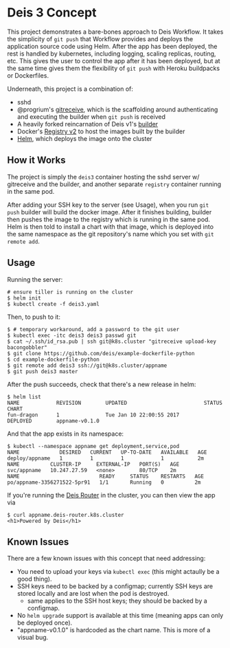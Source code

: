 # Deis 3 Concept

This project demonstrates a bare-bones approach to Deis Workflow. It takes the simplicity of
`git push` that Workflow provides and deploys the application source code using Helm. After
the app has been deployed, the rest is handled by kubernetes, including logging, scaling replicas,
routing, etc. This gives the user to control the app after it has been deployed, but at the same
time gives them the flexibility of `git push` with Heroku buildpacks or Dockerfiles.


Underneath, this project is a combination of:

 - sshd
 - @progrium's [gitreceive](https://progrium/gitreceive), which is the scaffolding around authenticating and executing the builder when `git push` is received
 - A heavily forked reincarnation of Deis v1's [builder](https://github.com/deis/deis/blob/master/builder/rootfs/etc/confd/templates/builder)
 - Docker's [Registry v2](https://github.com/docker/distribution) to host the images built by the builder
 - [Helm](https://github.com/kubernetes/helm), which deploys the image onto the cluster

## How it Works

The project is simply the `deis3` container hosting the sshd server w/ gitreceive and the builder,
and another separate `registry` container running in the same pod.

After adding your SSH key to the server (see Usage), when you run `git push` builder will build the
docker image. After it finishes building, builder then pushes the image to the registry which is
running in the same pod. Helm is then told to install a chart with that image, which is deployed
into the same namespace as the git repository's name which you set with `git remote add`.

## Usage

Running the server:

```
# ensure tiller is running on the cluster
$ helm init
$ kubectl create -f deis3.yaml
```

Then, to push to it:

```
$ # temporary workaround, add a password to the git user
$ kubectl exec -itc deis3 deis3 passwd git
$ cat ~/.ssh/id_rsa.pub | ssh git@k8s.cluster "gitreceive upload-key bacongobbler"
$ git clone https://github.com/deis/example-dockerfile-python
$ cd example-dockerfile-python
$ git remote add deis3 ssh://git@k8s.cluster/appname
$ git push deis3 master
```

After the push succeeds, check that there's a new release in helm:

```
$ helm list
NAME            REVISION        UPDATED                         STATUS          CHART         
fun-dragon      1               Tue Jan 10 22:00:55 2017        DEPLOYED        appname-v0.1.0
```

And that the app exists in its namespace:

```
$ kubectl --namespace appname get deployment,service,pod
NAME             DESIRED   CURRENT   UP-TO-DATE   AVAILABLE   AGE
deploy/appname   1         1         1            1           2m
NAME          CLUSTER-IP     EXTERNAL-IP   PORT(S)   AGE
svc/appname   10.247.27.59   <none>        80/TCP    2m
NAME                          READY     STATUS    RESTARTS   AGE
po/appname-3356271522-5pr91   1/1       Running   0          2m
```

If you're running the [Deis Router](https://github.com/deis/router) in the cluster, you can then
view the app via

```
$ curl appname.deis-router.k8s.cluster
<h1>Powered by Deis</h1>
```

## Known Issues

There are a few known issues with this concept that need addressing:

 - You need to upload your keys via `kubectl exec` (this might actaully be a good thing).
 - SSH keys need to be backed by a configmap; currently SSH keys are stored locally and are lost when the pod is destroyed.
   - same applies to the SSH host keys; they should be backed by a configmap.
 - No `helm upgrade` support is available at this time (meaning apps can only be deployed once).
 - "appname-v0.1.0" is hardcoded as the chart name. This is more of a visual bug.
